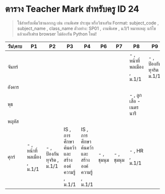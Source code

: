 # ตาราง Teacher Mark สำหรับครู ID 24

> ใช้สำหรับเพิ่มวิชานอกกฎ เช่น งานพิเศษ ประชุม หรือวิชาเสริม
> Format: subject_code , subject_name , class_name
> ตัวอย่าง: SP01 , งานพิเศษ , ม.1/1
> หมายเหตุ: แก้ไขแล้วแค่รีเฟรช browser ไม่ต้องรัน Python ใหม่!

| วัน\คาบ | P1 | P2 | P3 | P4 | P6 | P7 | P8 | P9 |
| --- | --- | --- | --- | --- | --- | --- | --- | --- |
| จันทร์ |  |  |  |  |  |  | - , หน้าที่พลเมือง  , ม.1/1 | - , ป้องกันทุจริต , ม.1/1 |
| อังคาร |  |  |  |  |  |  |  |  |
| พุธ |  |  |  |  |  |  | - , ลูกเสือ - เนตรนารี |  |
| พฤหัส |  |  |  |  |  |  |  |  |
| ศุกร์ | - , หน้าที่พลเมือง  , ม.1/1 | - , ป้องกันทุจริต , ม.1/1  | IS , การศึกษาค้นคว้าและสร้างองค์ความรู้ , ม.1/1 | IS , การศึกษาค้นคว้าและสร้างองค์ความรู้ , ม.1/1| - , ชุมนุม   | - , ชุมนุม   | - , HR , ม.1/1 |  |
